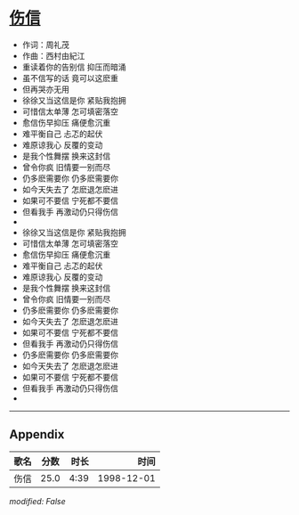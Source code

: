 # [伤信](https://music.163.com/song?id=67748)

* 作词：周礼茂
* 作曲：西村由紀江
* 重读着你的告别信 抑压而暗涌
* 虽不信写的话 竟可以这麽重
* 但再哭亦无用
* 徐徐又当这信是你 紧贴我抱拥
* 可惜信太单薄 怎可填密落空
* 愈信伤早抑压 痛便愈沉重
* 难平衡自己 忐忑的起伏
* 难原谅我心 反覆的变动
* 是我个性舞摆 换来这封信
* 曾令你疯 旧情要一别而尽
* 仍多麽需要你 仍多麽需要你
* 如今天失去了 怎麽退怎麽进
* 如果可不要信 宁死都不要信
* 但看我手 再激动仍只得伤信
* 
* 徐徐又当这信是你 紧贴我抱拥
* 可惜信太单薄 怎可填密落空
* 愈信伤早抑压 痛便愈沉重
* 难平衡自己 忐忑的起伏
* 难原谅我心 反覆的变动
* 是我个性舞摆 换来这封信
* 曾令你疯 旧情要一别而尽
* 仍多麽需要你 仍多麽需要你
* 如今天失去了 怎麽退怎麽进
* 如果可不要信 宁死都不要信
* 但看我手 再激动仍只得伤信
* 仍多麽需要你 仍多麽需要你
* 如今天失去了 怎麽退怎麽进
* 如果可不要信 宁死都不要信
* 但看我手 再激动仍只得伤信
* 


---

## Appendix

|歌名|分数|时长|时间|
|:---|:---:|---:|---:|
|伤信|25.0|4:39|1998-12-01

*modified: False*